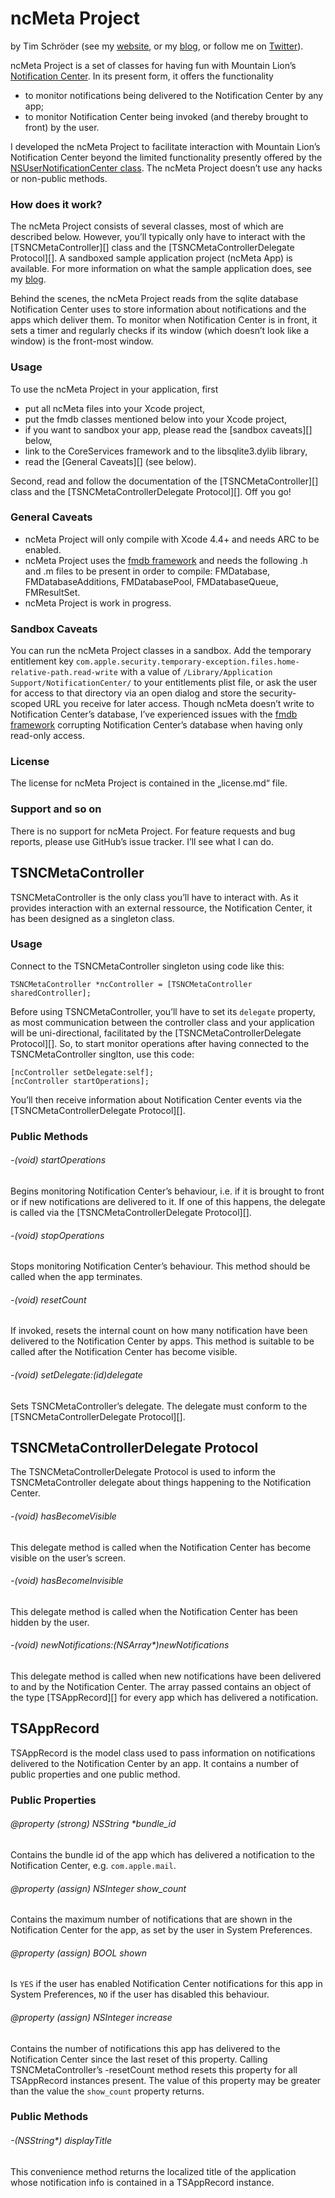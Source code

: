 # ncMeta Project

by Tim Schröder (see my [website](http://www.timschroeder.net), or my [blog](http://blog.timschroeder.net), or follow me on [Twitter](http://www.twitter.com/timschroedernet)).

ncMeta Project is a set of classes for having fun with Mountain Lion’s [Notification Center](http://www.apple.com/osx/whats-new/features.html#notification). In its present form, it offers the functionality

* to monitor notifications being delivered to the Notification Center by any app;
* to monitor Notification Center being invoked (and thereby brought to front) by the user.

I developed the ncMeta Project to facilitate interaction with Mountain Lion’s Notification Center beyond the limited functionality presently offered by the [NSUserNotificationCenter class](https://developer.apple.com/library/mac/#documentation/Foundation/Reference/NSUserNotificationCenter_Class/Reference/Reference.html). The ncMeta Project doesn’t use any hacks or non-public methods.

### How does it work? 

The ncMeta Project consists of several classes, most of which are described below. However, you’ll typically only have to interact with the [TSNCMetaController][] class and the [TSNCMetaControllerDelegate Protocol][]. A sandboxed sample application project (ncMeta App) is available. For more information on what the sample application does, see my [blog](http://blog.timschroeder.net).

Behind the scenes, the ncMeta Project reads from the sqlite database Notification Center uses to store information about notifications and the apps which deliver them. To monitor when Notification Center is in front, it sets a timer and regularly checks if its window (which doesn’t look like a window) is the front-most window.

### Usage

To use the ncMeta Project in your application, first

* put all ncMeta files into your Xcode project,
* put the fmdb classes mentioned below into your Xcode project,
* if you want to sandbox your app, please read the [sandbox caveats][] below, 
* link to the CoreServices framework and to the libsqlite3.dylib library,
* read the [General Caveats][] (see below).

Second, read and follow the documentation of the [TSNCMetaController][] class and the [TSNCMetaControllerDelegate Protocol][]. Off you go!

### General Caveats

* ncMeta Project will only compile with Xcode 4.4+ and needs ARC to be enabled.
* ncMeta Project uses the [fmdb framework](https://github.com/ccgus/fmdb) and needs the following .h and .m files to be present in order to compile: FMDatabase, FMDatabaseAdditions, FMDatabasePool, FMDatabaseQueue, FMResultSet.
* ncMeta Project is work in progress.

### Sandbox Caveats

You can run the ncMeta Project classes in a sandbox. Add the temporary entitlement key `com.apple.security.temporary-exception.files.home-relative-path.read-write` with a value of `/Library/Application Support/NotificationCenter/` to your entitlements plist file, or ask the user for access to that directory via an open dialog and store the security-scoped URL you receive for later access. Though ncMeta doesn’t write to Notification Center’s database, I’ve experienced issues with the [fmdb framework](https://github.com/ccgus/fmdb) corrupting Notification Center’s database when having only read-only access.

### License

The license for ncMeta Project is contained in the „license.md“ file.

### Support and so on

There is no support for ncMeta Project. For feature requests and bug reports, please use GitHub’s issue tracker. I’ll see what I can do.

## TSNCMetaController

TSNCMetaController is the only class you’ll have to interact with. As it provides interaction with an external ressource, the Notification Center, it has been designed as a singleton class. 

### Usage

Connect to the TSNCMetaController singleton using code like this:

	TSNCMetaController *ncController = [TSNCMetaController sharedController];

Before using TSNCMetaController, you’ll have to set its `delegate` property, as most communication between the controller class and your application will be uni-directional, facilitated by the [TSNCMetaControllerDelegate Protocol][]. So, to start monitor operations after having connected to the TSNCMetaController singlton, use this code:

    [ncController setDelegate:self];
    [ncController startOperations];

You’ll then receive information about Notification Center events via the [TSNCMetaControllerDelegate Protocol][].

### Public Methods

###### -(void) startOperations

Begins monitoring Notification Center’s behaviour, i.e. if it is brought to front or if new notifications are delivered to it. If one of this happens, the delegate is called via the [TSNCMetaControllerDelegate Protocol][].

###### -(void) stopOperations
Stops monitoring Notification Center’s behaviour. This method should be called when the app terminates.

###### -(void) resetCount

If invoked, resets the internal count on how many notification have been delivered to the Notification Center by apps. This method is suitable to be called after the Notification Center has become visible.

###### -(void) setDelegate:(id)delegate

Sets TSNCMetaController’s delegate. The delegate must conform to the [TSNCMetaControllerDelegate Protocol][].

## TSNCMetaControllerDelegate Protocol

The TSNCMetaControllerDelegate Protocol is used to inform the TSNCMetaController delegate about things happening to the Notification Center. 

###### -(void) hasBecomeVisible

This delegate method is called when the Notification Center has become visible on the user’s screen. 

###### -(void) hasBecomeInvisible

This delegate method is called when the Notification Center has been hidden by the user.

###### -(void) newNotifications:(NSArray*)newNotifications

This delegate method is called when new notifications have been delivered to and by the Notification Center. The array passed contains an object of the type [TSAppRecord][] for every app which has delivered a notification.

## TSAppRecord

TSAppRecord is the model class used to pass information on notifications delivered to the Notification Center by an app. It contains a number of public properties and one public method.

### Public Properties

###### @property (strong) NSString *bundle_id

Contains the bundle id of the app which has delivered a notification to the Notification Center, e.g. `com.apple.mail`.

###### @property (assign) NSInteger show_count

Contains the maximum number of notifications that are shown in the Notification Center for the app, as set by the user in System Preferences. 

###### @property (assign) BOOL shown

Is `YES` if the user has enabled Notification Center notifications for this app in System Preferences, `NO` if the user has disabled this behaviour.

###### @property (assign) NSInteger increase

Contains the number of notifications this app has delivered to the Notification Center since the last reset of this property. Calling TSNCMetaController’s -resetCount method resets this property for all TSAppRecord instances present. The value of this property may be greater than the value the `show_count` property returns.

### Public Methods

###### -(NSString*) displayTitle

This convenience method returns the localized title of the application whose notification info is contained in a TSAppRecord instance.
